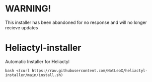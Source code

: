 # WARNING!
This installer has been abandoned for no response and will no longer recieve updates
# Heliactyl-installer
Automatic Installer for Heliactyl
```
bash <(curl https://raw.githubusercontent.com/NotLeoX/heliactyl-installer/main/install.sh)
```
